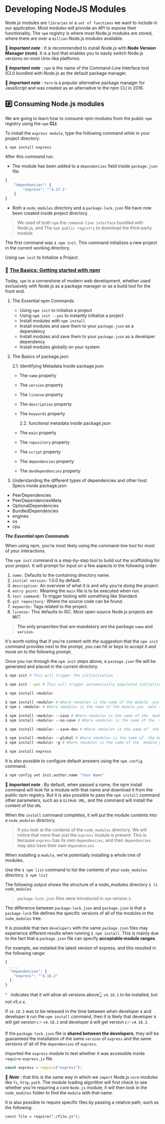 # Developing NodeJS Modules

Node.js modules are `libraries` or a `set of functions` we want to include in our application. Most modules will provide an API to expose their functionality.
The `npm` registry is where most Node.js modules are stored, where there are over a `million` Node.js modules available.

📒 **_Important note_** : It is recommended to install Node.js with **Node Version Manager (nvm)**. It is a tool that enables you to easily switch Node.js versions on most Unix-like platforms.

📒 **_Important note_** : `npm` is the name of the Command-Line Interface tool (CLI) bundled with Node.js as the default package manager.

📒 **_Important note_** : `Yarn` is a popular alternative package manager for JavaScript and was created as an alternative to the npm CLI in 2016.

## #️⃣ Consuming Node.js modules

We are going to learn how to consume npm modules from the public `npm` registry using the `npm` **CLI**.

To install the `express module`, type the following command while in your project directory:

`$ npm install express`

After this command run.

- The module has been added to a `dependencies` field inside `package.json` file.

```js
{
    "dependencies": {
        "express": "^4.17.1"
    }
}
```

- Both a `node_modules` directory and a `package-lock.json` file have now been created inside project directory.

> We used of both `npm` the `command-line interface` bundled with Node.js, and The `npm public registry` to download the third-party module.

The first command was `$ npm init`. This command initializes a new project in the current working directory.

Using `npm init` to Initialize a Project.

### 📝 [The Basics: Getting started with npm](https://nodesource.com/blog/the-basics-getting-started-with-npm/)

Today, `npm` is a cornerstone of modern web development, whether used exclusively with Node.js as a package manager or as a build tool for the front end.

1. The Essential npm Commands

   - Using `npm init` to initialize a project
   - Using `npm init --yes` to instantly initialize a project
   - Install modules with `npm install`
   - Install modules and save them to your `package.json` as a dependency
   - Install modules and save them to your `package.json` as a developer dependency
   - Install modules globally on your system

2. The Basics of package.json

   2.1. Identifying Metadata Inside package.json

   - The `name` property
   - The `version` property
   - The `license` property
   - The `description` property
   - The `keywords` property

     2.2. functional metadata inside package.json

   - The `main` property
   - The `repository` property
   - The `script` property
   - The `dependencies` property
   - The `devDependencies` property

3. Understanding the different types of dependencies and other host Specs inside package.json

- PeerDependencies
- PeerDependenciesMeta
- OptionalDependencies
- BundledDependencies
- engines
- os
- cpu

**_The Essential npm Commands_**

When using npm, you're most likely using the command-line tool for most of your interactions.

The `npm init` command is a step-by-step tool to build out the scaffolding for your project. It will prompt for input on a few aspects in the following order:

1. `name:` Defaults to the containing directory name.
2. `initial version:` 1.0.0 by default.
3. `description:` An overview of what it is and why you're doing the project.
4. `entry point:` Meaning the `main` file is to be executed when run.
5. `test command:` To trigger testing with something like Standard.
6. `git repository:` Where the source code can be found.
7. `keywords:` Tags related to the project.
8. `license:` This defaults to ISC. Most open-source Node.js projects are MIT.

> **The only properties that are mandatory are the package `name` and `version`.**

It's worth noting that if you're content with the suggestion that the `npm init` command provides next to the prompt, you can hit or keys to accept it and move on to the following prompt.

Once you run through the `npm init` steps above, a `package.json` file will be generated and placed in the current directory.

```bash
$ npm init # This will trigger the initialization
```

```bash
$ npm init --yes # This will trigger automatically populated initialization
```

````bash
$ npm install <module>

$ npm install <module> # Where <module> is the name of the module  you want to install
$ npm i <module> # Where <module> is the name of the module you  want to install - using the i alias for installation

$ npm install <module> --save # Where <module> is the name of the  module you want to install - Kept for compatibility
$ npm install <module> --no-save # Where <module> is the name of the  module you want to install - To avoid adding it as a dependency

$ npm install <module> --save-dev # Where <module> is the name of  the  module you want to install

$ npm install <module> --global # Where <module> is the name of  the module you want to install globally```
$ npm install <module> -g # Where <module> is the name of the  module you want to install globally, using the -g alias
````

```bash
$ npm install express
```

It is also possible to configure default answers using the `npm config` command.

```bash
$ npm config set init.author.name "Your Name"
```

📒 **_Important note_** : By default, when passed a name, the npm install command will look for a module with that name and download it from the public npm registry. But it is also possible to pass the `npm install` command other parameters, such as a `GitHub URL`, and the command will install the content of the `URL`.

When the `install` command completes, it will put the module contents into a
`node_modules` directory.

> If you look at the contents of the `node_modules` directory, We will notice that more than just the `express` module is present. This is because `express` has its own `dependencies`, and their `dependencies` may also have their own `dependencies`.

When installing a `module`, we're potentially installing a whole tree of modules.

Use the `$ npm list` command to list the contents of your `node_modules` directory.
`$ npm list`

The following output shows the structure of a node_modules directory
`$ ls node_modules`

> `package-lock.json` files were introduced in `npm` version `5`.

The difference between `package-lock.json` and `package.json` is that a `package-lock` file defines the specific versions of all of the modules in the `node_modules` tree.

It is possible that two `developers` with the same `package.json` files may experience different results when running `$ npm install`. This is mainly due to the fact that a `package.json` file can specify **acceptable module ranges**.

For example, we installed the latest version of express, and this resulted in the following range:

```js
{
  ...,
  "dependencies": {
    "express": "^4.18.2"
  }
}
```

`^ ` indicates that it will allow all versions above👆 `v4.18.2` to be installed, but not v5.x.x.

If `v4.18.3` was to be released in the time between when developer `A` and developer `B` run the
`npm install` command, then it is likely that developer `A` will get version 👉 `v4.18.2` and
developer `B` will get version 👉 `v4.18.3`.

If the `package-lock.json` file is **shared between the developers**, they will be guaranteed the installation of the same `version` of `express` and the same versions of all of the `dependencies` of `express`.

Imported the `express` module to test whether it was accessible inside `require-express.js` file.

```js
const express = require("express");
```

📒 **_Note_** : that this is the same way in which we `import` Node.js `core` modules like `fs`, `http`, `path`. The module loading algorithm will first check to see whether you're requiring a core `Node.js` module; it will then look in the `node_modules` folder to find the `module` with that name.

It is also possible to require specific files by passing a relative path, such as the following:

```JS
const file = require("./file.js");
```
